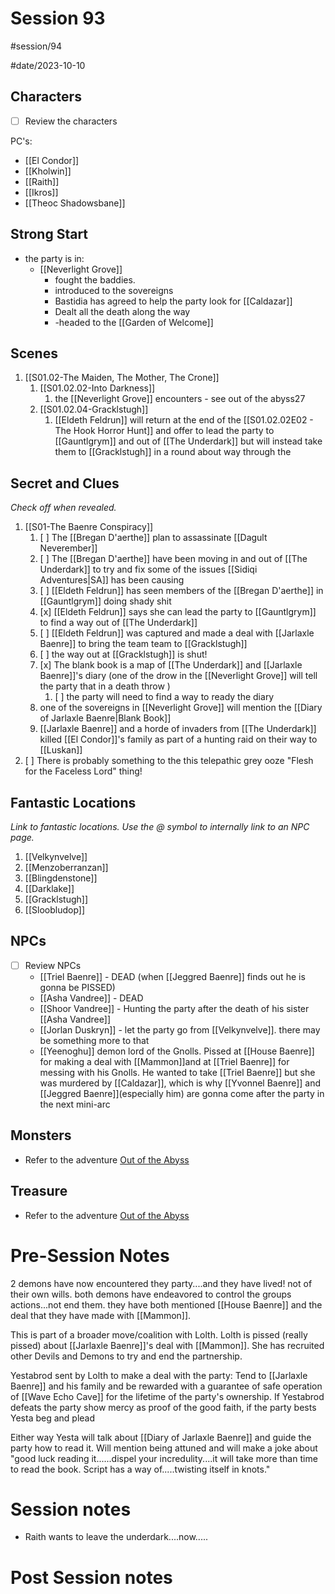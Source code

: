 # Session 93
#session/94

#date/2023-10-10
## Characters

- [ ]  Review the characters

PC's:
- [[El Condor]]
- [[Kholwin]]
- [[Raith]]
- [[Ikros]]
- [[Theoc Shadowsbane]]

## Strong Start
- the party is in:
    - [[Neverlight Grove]]
        - fought the baddies.
        - introduced to the sovereigns
        - Bastidia has agreed to help the party look for [[Caldazar]]
        - Dealt all the death along the way
        - -headed to the [[Garden of Welcome]]


## Scenes
1. [[S01.02-The Maiden, The Mother, The Crone]]
    1. [[S01.02.02-Into Darkness]]
        1. the [[Neverlight Grove]] encounters - see out of the abyss27
    3. [[S01.02.04-Gracklstugh]]
        1. [[Eldeth Feldrun]] will return at the end of the [[S01.02.02E02 - The Hook Horror Hunt]] and offer to lead the party to [[Gauntlgrym]] and out of [[The Underdark]] but will instead take them to [[Gracklstugh]] in a round about way through the 

## Secret and Clues

*Check off when revealed.*

1. [[S01-The Baenre Conspiracy]]
    1. [ ] The [[Bregan D'aerthe]] plan to assassinate [[Dagult Neverember]]
    2. [ ] The [[Bregan D'aerthe]] have been moving in and out of [[The Underdark]] to try and fix some of the issues [[Sidiqi Adventures|SA]] has been causing
    3. [ ] [[Eldeth Feldrun]] has seen members of the [[Bregan D'aerthe]] in [[Gauntlgrym]] doing shady shit
    4. [x] [[Eldeth Feldrun]] says she can lead the party to [[Gauntlgrym]] to find a way out of [[The Underdark]]
    5. [ ] [[Eldeth Feldrun]] was captured and made a deal with [[Jarlaxle Baenre]] to bring the team team to [[Gracklstugh]]
    6. [ ] the way out at [[Gracklstugh]] is shut!
    7. [x] The blank book is a map of [[The Underdark]] and [[Jarlaxle Baenre]]'s diary (one of the drow in the [[Neverlight Grove]] will tell the party that in a death throw )
        1. [ ] the party will need to find a way to ready the diary
    8. one of the sovereigns in [[Neverlight Grove]] will mention the [[Diary of Jarlaxle Baenre|Blank Book]]
    9. [[Jarlaxle Baenre]] and a horde of invaders from [[The Underdark]] killed [[El Condor]]'s family as part of a hunting raid on their way to [[Luskan]]
2. [ ] There is probably something to the this telepathic grey ooze "Flesh for the Faceless Lord" thing!

## Fantastic Locations

*Link to fantastic locations. Use the @ symbol to internally link to an NPC page.*

1. [[Velkynvelve]]
1. [[Menzoberranzan]]
1. [[Blingdenstone]]
1. [[Darklake]]
1. [[Gracklstugh]]
1. [[Sloobludop]]

## NPCs

- [ ]  Review NPCs
    - [[Triel Baenre]] - DEAD (when [[Jeggred Baenre]] finds out he is gonna be PISSED)
    - [[Asha Vandree]] - DEAD
    - [[Shoor Vandree]] - Hunting the party after the death of his sister [[Asha Vandree]]
    - [[Jorlan Duskryn]] - let the party go from [[Velkynvelve]]. there may be something more to that
    - [[Yeenoghu]] demon lord of the Gnolls. Pissed at [[House Baenre]] for making a deal with [[Mammon]]and at [[Triel Baenre]] for messing with his Gnolls. He wanted to take [[Triel Baenre]] but she was murdered by [[Caldazar]], which is why [[Yvonnel Baenre]] and [[Jeggred Baenre]](especially him) are gonna come after the party in the next mini-arc



## Monsters
- Refer to the adventure [Out of the Abyss](https://www.dndbeyond.com/sources/oota)

## Treasure
- Refer to the adventure [Out of the Abyss](https://www.dndbeyond.com/sources/oota)

# Pre-Session Notes
2 demons have now encountered they party....and they have lived! not of their own wills. both demons have endeavored to control the groups actions...not end them. they have both mentioned [[House Baenre]] and the deal that they have made with [[Mammon]].

This is part of a broader move/coalition with Lolth. Lolth is pissed (really pissed) about [[Jarlaxle Baenre]]'s deal with [[Mammon]]. She has recruited other Devils and Demons to try and end the partnership.

Yestabrod sent by Lolth to make a deal with the party: Tend to [[Jarlaxle Baenre]] and his family and be rewarded with a guarantee of safe operation of [[Wave Echo Cave]] for the lifetime of the party's ownership. If Yestabrod defeats the party show mercy as proof of the good faith, if the party bests Yesta beg and plead

Either way Yesta will talk about [[Diary of Jarlaxle Baenre]] and guide the party how to read it. Will mention being attuned and will make a joke about "good luck reading it......dispel your incredulity....it will take more than time to read the book. Script has a way of.....twisting itself in knots."
# Session notes
- Raith wants to leave the underdark....now.....

# Post Session notes
